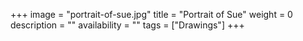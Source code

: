 +++
image = "portrait-of-sue.jpg"
title = "Portrait of Sue"
weight = 0
description = ""
availability = ""
tags = ["Drawings"]
+++
